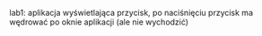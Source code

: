 lab1: aplikacja wyświetlająca przycisk, po naciśnięciu przycisk ma wędrować po oknie aplikacji (ale nie wychodzić)
